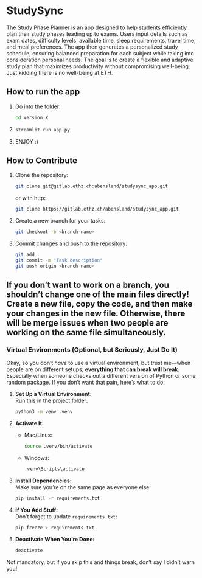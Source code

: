 # StudySync
The Study Phase Planner is an app designed to help students efficiently plan their study phases leading up to exams. Users input details such as exam dates, difficulty levels, available time, sleep requirements, travel time, and meal preferences. The app then generates a personalized study schedule, ensuring balanced preparation for each subject while taking into consideration personal needs. The goal is to create a flexible and adaptive study plan that maximizes productivity without compromising well-being. Just kidding there is no well-being at ETH. 

## How to run the app
1. Go into the folder:  
   ```bash
   cd Version_X
   ```
2. ```bash
   streamlit run app.py
   ```
3. ENJOY :)
## How to Contribute
1. Clone the repository:  
   ```bash
   git clone git@gitlab.ethz.ch:abensland/studysync_app.git
   ```
   or with http:
   ```bash
   git clone https://gitlab.ethz.ch/abensland/studysync_app.git
   ```
2. Create a new branch for your tasks:  
   ```bash
   git checkout -b <branch-name>
   ```
3. Commit changes and push to the repository:  
   ```bash
   git add .
   git commit -m "Task description"
   git push origin <branch-name>
   ```

## If you don’t want to work on a branch, you shouldn’t change one of the main files directly! Create a new file, copy the code, and then make your changes in the new file. Otherwise, there will be merge issues when two people are working on the same file simultaneously.

### Virtual Environments (Optional, but Seriously, Just Do It)

Okay, so you don’t *have* to use a virtual environment, but trust me—when people are on different setups, **everything that can break will break**. Especially when someone checks out a different version of Python or some random package. If you don’t want that pain, here’s what to do:

1. **Set Up a Virtual Environment:**  
   Run this in the project folder:  
   ```bash
   python3 -m venv .venv
   ```

2. **Activate It:**  
   - Mac/Linux:  
     ```bash
     source .venv/bin/activate
     ```
   - Windows:  
     ```bash
     .venv\Scripts\activate
     ```

3. **Install Dependencies:**  
   Make sure you’re on the same page as everyone else:  
   ```bash
   pip install -r requirements.txt
   ```

4. **If You Add Stuff:**  
   Don’t forget to update `requirements.txt`:  
   ```bash
   pip freeze > requirements.txt
   ```

5. **Deactivate When You’re Done:**  
   ```bash
   deactivate
   ```

Not mandatory, but if you skip this and things break, don’t say I didn’t warn you! 